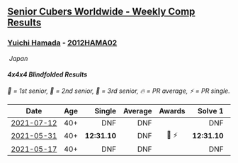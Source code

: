 <style>table {white-space: nowrap;}</style>
<link rel="stylesheet" type="text/css" href="/scw-comp/css/flags.css" />

## [Senior Cubers Worldwide - Weekly Comp Results](/scw-comp/results/)
### [Yuichi Hamada](README.md) - [2012HAMA02](https://www.worldcubeassociation.org/persons/2012HAMA02?event=444bf)

<i class="flag flag-JP" />&nbsp;Japan

#### 4x4x4 Blindfolded Results

<span style="white-space: nowrap;">🥇 = 1st senior</span>, <span style="white-space: nowrap;">🥈 = 2nd senior</span>, <span style="white-space: nowrap;">🥉 = 3rd senior</span>, <span style="white-space: nowrap;">🔥 = PR average</span>, <span style="white-space: nowrap;">⚡ = PR single</span>.

| Date | Age | Single | Average | Awards | Solve 1 | Solve 2 | Solve 3 | Video |
| :--: | :--: | --: | --: | :--: | --: | --: | --: | :-- |
| [2021-07-12](../../results/2021-07-12/444bf.md) | 40+ | DNF | DNF |  | DNF | DNF | DNF | [Desktop](https://www.facebook.com/events/360990112107566/permalink/369426457930598) / [Mobile](https://m.facebook.com/events/360990112107566?view=permalink&id=369426457930598) |
| [2021-05-31](../../results/2021-05-31/444bf.md) | 40+ | **12:31.10** | DNF | 🥈 ⚡ | **12:31.10** | 13:17.53 | DNF | [Desktop](https://www.facebook.com/1849183990/videos/10215447263215291) / [Mobile](https://m.facebook.com/1849183990/videos/10215447263215291) |
| [2021-05-17](../../results/2021-05-17/444bf.md) | 40+ | DNF | DNF |  | DNF | DNF | DNF | [Desktop](https://www.facebook.com/events/1138256699977086/permalink/1142346066234816) / [Mobile](https://m.facebook.com/events/1138256699977086?view=permalink&id=1142346066234816) |


<!-- Global site tag (gtag.js) - Google Analytics -->
<script async src="https://www.googletagmanager.com/gtag/js?id=UA-86348435-3"></script>
<script>window.dataLayer = window.dataLayer || []; function gtag() {dataLayer.push(arguments);} gtag('js', new Date()); gtag('config', 'UA-86348435-3');</script>

